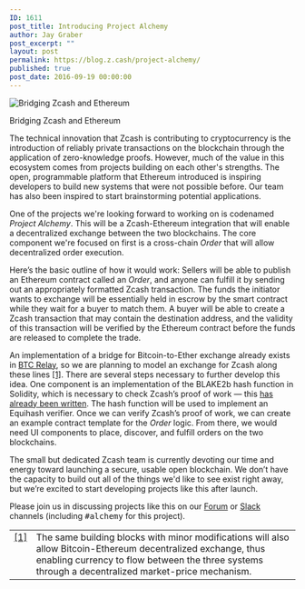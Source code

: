 ```yaml
---
ID: 1611
post_title: Introducing Project Alchemy
author: Jay Graber
post_excerpt: ""
layout: post
permalink: https://blog.z.cash/project-alchemy/
published: true
post_date: 2016-09-19 00:00:00
---
```

<div class="figure align-center">
<img alt="Bridging Zcash and Ethereum" class="zecc-blog-standard-image" src="http://blog.z.cash/wp-content/uploads/2016/09/zec-eth.png"/><p class="caption">Bridging Zcash and Ethereum</p>
</div>
<p>The technical innovation that Zcash is contributing to cryptocurrency is the introduction of reliably private transactions on the blockchain through the application of zero-knowledge proofs. However, much of the value in this ecosystem comes from projects building on each other's strengths. The open, programmable platform that Ethereum introduced is inspiring developers to build new systems that were not possible before. Our team has also been inspired to start brainstorming potential applications.</p>
<p>One of the projects we're looking forward to working on is codenamed <cite>Project Alchemy</cite>. This will be a Zcash-Ethereum integration that will enable a decentralized exchange between the two blockchains. The core component we're focused on first is a cross-chain <cite>Order</cite> that will allow decentralized order execution.</p>
<p>Here’s the basic outline of how it would work: Sellers will be able to publish an Ethereum contract called an <cite>Order</cite>, and anyone can fulfill it by sending out an appropriately formatted Zcash transaction. The funds the initiator wants to exchange will be essentially held in escrow by the smart contract while they wait for a buyer to match them. A buyer will be able to create a Zcash transaction that may contain the destination address, and the validity of this transaction will be verified by the Ethereum contract before the funds are released to complete the trade.</p>
<p>An implementation of a bridge for Bitcoin-to-Ether exchange already exists in <a class="reference external" href="https://github.com/ethereum/btcrelay">BTC Relay</a>, so we are planning to model an exchange for Zcash along these lines <a class="footnote-reference" href="#id2" id="id1">[1]</a>. There are several steps necessary to further develop this idea. One component is an implementation of the BLAKE2b hash function in Solidity, which is necessary to check Zcash’s proof of work — this <a class="reference external" href="https://github.com/tjade273/eth-blake2">has already been written</a>. The hash function will be used to implement an Equihash verifier. Once we can verify Zcash’s proof of work, we can create an example contract template for the <cite>Order</cite> logic. From there, we would need UI components to place, discover, and fulfill orders on the two blockchains.</p>
<p>The small but dedicated Zcash team is currently devoting our time and energy toward launching a secure, usable open blockchain. We don’t have the capacity to build out all of the things we'd like to see exist right away, but we’re excited to start developing projects like this after launch.</p>
<p>Please join us in discussing projects like this on our <a class="reference external" href="https://forum.z.cash/">Forum</a> or <a class="reference external" href="https://inviteme.z.cash/">Slack</a> channels (including <tt class="docutils literal">#alchemy</tt> for this project).</p>
<table class="docutils footnote" frame="void" id="id2" rules="none"><colgroup><col class="label"/><col/></colgroup><tbody valign="top"><tr><td class="label"><a class="fn-backref" href="#id1">[1]</a></td><td>The same building blocks with minor modifications will also allow Bitcoin-Ethereum decentralized exchange, thus enabling currency to flow between the three systems through a decentralized market-price mechanism.</td></tr></tbody></table>